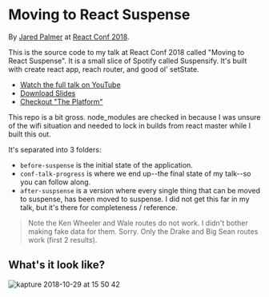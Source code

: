 # Moving to React Suspense

By [Jared Palmer](https://twitter.com/jaredpalmer) at [React Conf 2018](https://conf.reactjs.org).



This is the source code to my talk at React Conf 2018 called "Moving to React Suspense". It is a small slice of Spotify called Suspensify. It's built with create react app, reach router, and good ol' setState. 


- [Watch the full talk on YouTube](https://youtu.be/SCQgE4mTnjU)
- [Download Slides](https://github.com/jaredpalmer/react-conf-2018/raw/master/MovingToReactSuspense.key)
- [Checkout "The Platform"](https://github.com/palmerhq/the-platform)


This repo is a bit gross. node_modules are checked in because I was unsure of the wifi situation and needed to lock in builds from react master while I built this out.

It's separated into 3 folders:

- `before-suspense` is the initial state of the application.
- `conf-talk-progress` is where we end up--the final state of my talk--so you can follow along.
- `after-suspsense` is a version where every single thing that can be moved to suspense, has been moved to suspense. I did not get this far in my talk, but it's there for completeness / reference.

> Note the Ken Wheeler and Wale routes do not work. I didn't bother making fake data for them. Sorry. Only the Drake and Big Sean routes work (first 2 results).



## What's it look like?

![kapture 2018-10-29 at 15 50 42](https://user-images.githubusercontent.com/4060187/47676250-789c0880-db92-11e8-8b67-e6e90f0cd5a2.gif)
